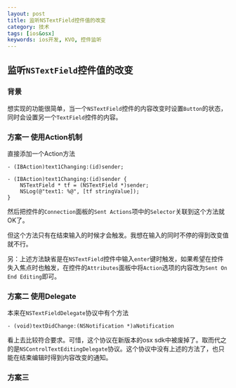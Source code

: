 ```yaml
---
layout: post
title: 监听NSTextField控件值的改变
category: 技术
tags: [ios&osx]
keywords: ios开发, KVO, 控件监听
---
```


## 监听`NSTextField`控件值的改变

### 背景

想实现的功能很简单，当一个`NSTextField`控件的内容改变时设置`Button`的状态，同时会设置另一个`TextField`控件的内容。

### 方案一 使用Action机制

直接添加一个Action方法

```
- (IBAction)text1Changing:(id)sender;

- (IBAction)text1Changing:(id)sender {
    NSTextField * tf = (NSTextField *)sender;
    NSLog(@"text1: %@", [tf stringValue]);
}
```

然后把控件的`Connection`面板的`Sent Actions`项中的`Selector`关联到这个方法就OK了。

但这个方法只有在结束输入的时候才会触发。我想在输入的同时不停的得到改变值就不行。

另：上述方法缺省是在`NSTextField`控件中输入`enter`键时触发，如果希望在控件失入焦点时也触发，在控件的`Attributes`面板中将`Action`选项的内容改为`Sent On End Editing`即可。

### 方案二 使用Delegate

本来在`NSTextFieldDelegate`协议中有个方法

```
- (void)textDidChange:(NSNotification *)aNotification
```

看上去比较符合要求。可惜，这个协议在新版本的osx sdk中被废掉了。取而代之的是`NSControlTextEditingDelegate`协议。这个协议中没有上述的方法了，也只能在结束编辑时得到内容改变的通知。

### 方案三 